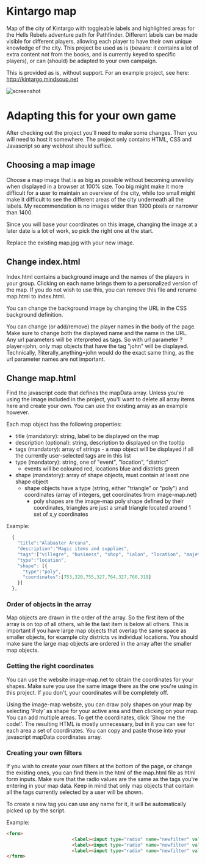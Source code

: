 # Kintargo map

Map of the city of Kintargo with toggleable labels and highlighted areas for the Hells Rebels adventure path for Pathfinder. Different labels can be made visible for different players, allowing each player to have their own unique knowledge of the city. This project be used as is (beware: it contains a lot of extra content not from the books, and is currently keyed to specific players), or can (should) be adapted to your own campaign.

This is provided as is, without support. For an example project, see here: http://kintargo.mindsoup.net

![screenshot](https://i.imgur.com/rdrGzNl.jpg)

# Adapting this for your own game

After checking out the project you'll need to make some changes. Then you will need to host it somewhere. The project only contains HTML, CSS and Javascript so any webhost should suffice.

## Choosing a map image

Choose a map image that is as big as possible without becoming unweildy when displayed in a browser at 100% size. Too big might make it more difficult for a user to maintain an overview of the city, while too small might make it difficult to see the different areas of the city underneath all the labels. My recommendation is no images wider than 1900 pixels or narrower than 1400. 

Since you will base your coordinates on this image, changing the image at a later date is a lot of work, so pick the right one at the start.

Replace the existing map.jpg with your new image.

## Change index.html

Index.html contains a background image and the names of the players in your group. Clicking on each name brings them to a personalized version of the map. If you do not wish to use this, you can remove this file and rename map.html to index.html. 

You can change the background image by changing the URL in the CSS background definition.

You can change (or add/remove) the player names in the body of the page. Make sure to change both the displayed name and the name in the URL. Any url parameters will be interpreted as tags. So with url parameter ?player=john, only map objects that have the tag "john" will be displayed. Technically, ?literally_anything=john would do the exact same thing, as the url parameter names are not important.

## Change map.html

Find the javascript code that defines the mapData array. Unless you're using the image included in the project, you'll want to delete all array items here and create your own. You can use the existing array as an example however.

Each map object has the following properties:

* title (mandatory): string, label to be displayed on the map
* description (optional): string, description to displayed on the tooltip
* tags (mandatory): array of strings - a map object will be displayed if all the currently user-selected tags are in this list
* type (mandatory): string, one of "event", "location", "district"
  * events will be coloured red, locations blue and districts green
* shape (mandatory): array of shape objects, must contain at least one shape object
  * shape objects have a type (string, either "triangle" or "poly") and coordinates (array of integers, get coordinates from image-map.net)
    * poly shapes are the image-map poly shape defined by their coordinates, triangles are just a small triangle located around 1 set of x,y coordinates

Example:

```javascript
  {
    "title":"Alabaster Arcana",
    "description":"Magic items and supplies",
    "tags":["villegre", "business", "shop", "ialon", "location", "majet", "dolores", "zero"],
    "type":"location",
    "shape": [{
      "type":"poly",
      "coordinates":[753,320,755,327,764,327,760,319]
    }]
  },
```
### Order of objects in the array

Map objects are drawn in the order of the array. So the first item of the array is on top of all others, while the last item is below all others. This is important if you have large map objects that overlap the same space as smaller objects, for example city districts vs individual locations. You should make sure the large map objects are ordered in the array after the smaller map objects.

### Getting the right coordinates

You can use the website image-map.net to obtain the coordinates for your shapes. Make sure you use the same image there as the one you're using in this project. If you don't, your coordinates will be completely off.

Using the image-map website, you can draw poly shapes on your map by selecting 'Poly' as shape for your active area and then clicking on your map. You can add multiple areas. To get the coordinates, click 'Show me the code!'. The resulting HTML is mostly unnecessary, but in it you can see for each area a set of coordinates. You can copy and paste those into your javascript mapData coordinates array.

### Creating your own filters

If you wish to create your own filters at the bottom of the page, or change the existing ones, you can find them in the html of the map.html file as html form inputs. Make sure that the radio values are the same as the tags you're entering in your map data. Keep in mind that only map objects that contain all the tags currently selected by a user will be shown.

To create a new tag you can use any name for it, it will be automatically picked up by the script.

Example:
```html
<form>
						<label><input type="radio" name="newfilter" value="" checked>Dont filter this</label>
						<label><input type="radio" name="newfilter" value="option1">Option 1</label>
						<label><input type="radio" name="newfilter" value="option2">Option 2</label>
</form>
```
